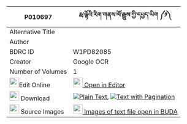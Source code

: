 |P010697|རྨ་ལྷོའི་རིག་གནས་ལོ་རྒྱུས་ཀྱི་དཔྱད་ཡིག ༼༡༽ 
| --- | --- 
|Alternative Title |
|Author | 
|BDRC ID | W1PD82085
|Creator | Google OCR
|Number of Volumes| 1
|<img width="25" src="https://img.icons8.com/color/25/000000/edit-property.png">Edit Online| [<img width="25" src="https://avatars.githubusercontent.com/u/45091458?s=200&v=4"> Open in Editor](http://editor.openpecha.org/P010697)
|<img width="25" src="https://img.icons8.com/fluent/48/000000/download-2.png"/>  Download | [![](https://img.icons8.com/color/20/000000/txt.png)Plain Text](https://github.com/Openpecha/P010697/releases/download/v1/ma_lho_i_rikne_logyu_kyi_che_y_plain_P010697.zip), [![](https://img.icons8.com/color/20/000000/txt.png)Text with Pagination](https://github.com/Openpecha/P010697/releases/download/v1/ma_lho_i_rikne_logyu_kyi_che_y_pages_P010697.zip)
|<img width="25" src="https://img.icons8.com/plasticine/100/000000/pictures-folder.png"/>  Source Images | [<img width="25" src="https://library.bdrc.io/icons/BUDA-small.svg"> Images of text file open in BUDA](https://library.bdrc.io/show/bdr:W1PD82085)